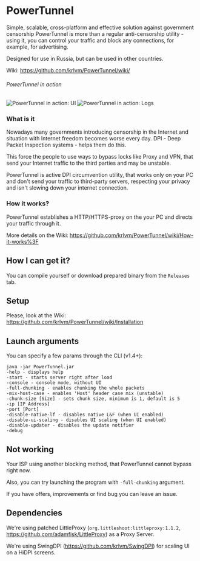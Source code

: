 # PowerTunnel
Simple, scalable, cross-platform and effective solution against government censorship
PowerTunnel is more than a regular anti-censorship utility - using it, you can control your traffic and block any connections, for example, for advertising.

Designed for use in Russia, but can be used in other countries.

Wiki: https://github.com/krlvm/PowerTunnel/wiki/

###### PowerTunnel in action
![PowerTunnel in action: UI](https://raw.githubusercontent.com/krlvm/PowerTunnel/master/ui.png "User Interface")
![PowerTunnel in action: Logs](https://raw.githubusercontent.com/krlvm/PowerTunnel/master/log.png "Logs")

### What is it
Nowadays many governments introducing censorship in the Internet and situation with Internet freedom becomes worse every day. DPI - Deep Packet Inspection systems - helps them do this.

This force the people to use ways to bypass locks like Proxy and VPN, that send your Internet traffic to the third parties and may be unstable.

PowerTunnel is active DPI circumvention utility, that works only on your PC and don't send your traffic to third-party servers, respecting your privacy and isn't slowing down your internet connection.

### How it works?
PowerTunnel establishes a HTTP/HTTPS-proxy on the your PC and directs your traffic through it.

More details on the Wiki: https://github.com/krlvm/PowerTunnel/wiki/How-it-works%3F

## How I can get it?
You can compile yourself or download prepared binary from the `Releases` tab.

## Setup
Please, look at the Wiki: https://github.com/krlvm/PowerTunnel/wiki/Installation

## Launch arguments
You can specify a few params through the CLI (v1.4+):

```
java -jar PowerTunnel.jar
-help - displays help
-start - starts server right after load
-console - console mode, without UI
-full-chunking - enables chunking the whole packets
-mix-host-case - enables 'Host' header case mix (unstable)
-chunk-size [Size] - sets chunk size, minimum is 1, default is 5
-ip [IP Address]
-port [Port]
-disable-native-lf - disables native L&F (when UI enabled)
-disable-ui-scaling - disables UI scaling (when UI enabled)
-disable-updater - disables the update notifier
-debug
```

## Not working
Your ISP using another blocking method, that PowerTunnel cannot bypass right now.

Also, you can try launching the program with `-full-chunking` argument.

If you have offers, improvements or find bug you can leave an issue.

## Dependencies
We're using patched LittleProxy (`org.littleshoot:littleproxy:1.1.2`, https://github.com/adamfisk/LittleProxy) as a Proxy Server.

We're using SwingDPI (https://github.com/krlvm/SwingDPI) for scaling UI on a HiDPI screens.
